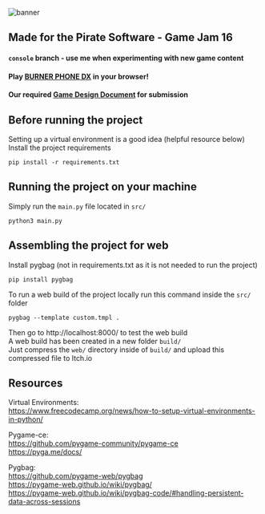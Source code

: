 ![banner](https://github.com/user-attachments/assets/60378b38-7776-4bed-a78b-9c3d6e0fd507)
## Made for the Pirate Software - Game Jam 16

#### `console` branch - use me when experimenting with new game content
#### Play [BURNER PHONE DX](https://codefizz.itch.io/burner-phone-dx) in your browser!  
#### Our required [Game Design Document](https://docs.google.com/document/d/1SHjlmuTUBG7k_oTGKtTy5QzmAeL_i38akRReEu16uHc/edit?usp=sharing) for submission


## Before running the project
Setting up a virtual environment is a good idea (helpful resource below)  
Install the project requirements
```
pip install -r requirements.txt
```
## Running the project on your machine
Simply run the `main.py` file located in `src/`
```
python3 main.py
```
## Assembling the project for web
Install pygbag (not in requirements.txt as it is not needed to run the project)
```
pip install pygbag
```
To run a web build of the project locally run this command inside the `src/` folder
```
pygbag --template custom.tmpl .
```
Then go to http://localhost:8000/ to test the web build  
A web build has been created in a new folder `build/`  
Just compress the `web/` directory inside of `build/` and upload this compressed file to Itch.io

## Resources
Virtual Environments:  
https://www.freecodecamp.org/news/how-to-setup-virtual-environments-in-python/  

Pygame-ce:  
https://github.com/pygame-community/pygame-ce  
https://pyga.me/docs/  
  
Pygbag:  
https://github.com/pygame-web/pygbag  
https://pygame-web.github.io/wiki/pygbag/  
https://pygame-web.github.io/wiki/pygbag-code/#handling-persistent-data-across-sessions  

